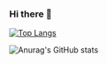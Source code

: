 ### Hi there 👋

[![Top Langs](https://github-readme-stats.vercel.app/api/top-langs/?username=Carlos03s)](https://github.com/Carlos03s/github-readme-stats)

![Anurag's GitHub stats](https://github-readme-stats.vercel.app/api?username=Carlos03s&count_private=true)



<!--
**Carlos03s/Carlos03s** is a ✨ _special_ ✨ repository because its `README.md` (this file) appears on your GitHub profile.

Here are some ideas to get you started:

- 🔭 I’m currently working on ...
- 🌱 I’m currently learning ...
- 👯 I’m looking to collaborate on ...
- 🤔 I’m looking for help with ...
- 💬 Ask me about ...
- 📫 How to reach me: ...
- 😄 Pronouns: ...
- ⚡ Fun fact: ...
-->
